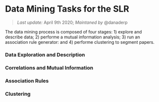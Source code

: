 # Data Mining Tasks for the SLR

> *Last update:* April 9th 2020; *Maintaned by* @danaderp

The data mining process is composed of four stages: 1) explore and describe data; 2) performe a mutual information analysis; 3) run an association rule generator: and 4) performe clustering to segment papers. 

### Data Exploration and Description

### Correlations and Mutual Information

### Association Rules

### Clustering

